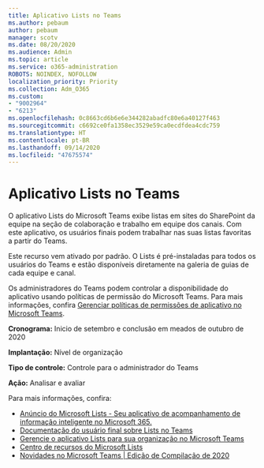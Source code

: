 ```yaml
---
title: Aplicativo Lists no Teams
ms.author: pebaum
author: pebaum
manager: scotv
ms.date: 08/20/2020
ms.audience: Admin
ms.topic: article
ms.service: o365-administration
ROBOTS: NOINDEX, NOFOLLOW
localization_priority: Priority
ms.collection: Adm_O365
ms.custom:
- "9002964"
- "6213"
ms.openlocfilehash: 0c8663cd6b6e6e344282abadfc80e6a40127f463
ms.sourcegitcommit: c6692ce0fa1358ec3529e59ca0ecdfdea4cdc759
ms.translationtype: HT
ms.contentlocale: pt-BR
ms.lasthandoff: 09/14/2020
ms.locfileid: "47675574"
---
```

# <a name="lists-app-in-teams"></a>Aplicativo Lists no Teams

O aplicativo Lists do Microsoft Teams exibe listas em sites do SharePoint da equipe na seção de colaboração e trabalho em equipe dos canais. Com este aplicativo, os usuários finais podem trabalhar nas suas listas favoritas a partir do Teams.  

Este recurso vem ativado por padrão. O Lists é pré-instaladas para todos os usuários do Teams e estão disponíveis diretamente na galeria de guias de cada equipe e canal.  

Os administradores do Teams podem controlar a disponibilidade do aplicativo usando políticas de permissão do Microsoft Teams. Para mais informações, confira [Gerenciar políticas de permissões de aplicativo no Microsoft Teams](https://docs.microsoft.com/microsoftteams/teams-app-permission-policies).

**Cronograma:** Inicio de setembro e conclusão em meados de outubro de 2020  

**Implantação:** Nível de organização  

**Tipo de controle:** Controle para o administrador do Teams  

**Ação:** Analisar e avaliar

Para mais informações, confira: 

- [Anúncio do Microsoft Lists - Seu aplicativo de acompanhamento de informação inteligente no Microsoft 365.](https://techcommunity.microsoft.com/t5/microsoft-365-blog/announcing-microsoft-lists-your-smart-information-tracking-app/ba-p/1372233)
- [Documentação do usuário final sobre Lists no Teams](https://support.microsoft.com/office/get-started-with-lists-in-microsoft-taeams-c971e46b-b36c-491b-9c35-efeddd0297db)
- [Gerencie o aplicativo Lists para sua organização no Microsoft Teams](https://docs.microsoft.com/microsoftteams/manage-lists-app)
- [Centro de recursos do Microsoft Lists](https://aka.ms/MSLists)
- [Novidades no Microsoft Teams | Edição de Compilação de 2020](https://techcommunity.microsoft.com/t5/microsoft-teams-blog/what-s-new-in-microsoft-teams-build-edition-2020/ba-p/1394224)